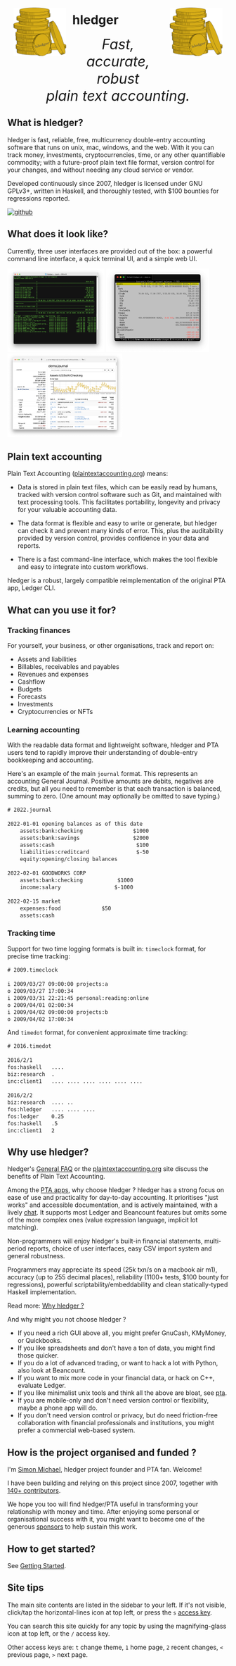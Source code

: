 <!-- stylesheet at bottom -->
<img id="coins" src="images/coins2-248.png" style="width:120px; margin:2em 1em; float:left;" />
<img id="coins" src="images/coins2-248.png" style="width:120px; margin:2em 1em; float:right;" />

# hledger
<!-- 
Tagline
https://www.stephendiehl.com/posts/marketing.html#persuasion-and-decision-makers :
1. It is memorable
2. It includes a key benefit
3. It differentiates
4. It imparts positivity
-->
<div id="tagline">
Fast, accurate, robust<br>
plain text accounting.
</div>

<div class=pagetoc>

<!-- toc -->
</div>

<!-- 
This page's verbosity oscillates. General goal: brief blurbs with links to more detail.
202208 version:
-->

## What is hledger?
<!--
- Fast, reliable, multicurrency double-entry accounting software that runs on unix, mac, windows, and the web.
- Free software, licensed under GNU GPLv3+.
- Developed and updated regularly since 2007
- Written in Haskell, with an extensive test suite and $100 bounties for regression reports.
-->

hledger is fast, reliable, free, multicurrency double-entry accounting software that runs on unix, mac, windows, and the web.
With it you can track money, investments, cryptocurrencies, time, or any other quantifiable commodity; with a future-proof plain text file format, version control for your changes, and without needing any cloud service or vendor.

Developed continuously since 2007, hledger is licensed under GNU GPLv3+, written in Haskell, and thoroughly tested, with $100 bounties for regressions reported.

[![github](https://img.shields.io/github/stars/simonmichael/hledger.svg?logo=GitHub&label=Github)](https://github.com/simonmichael/hledger)

## What does it look like?

Currently, three user interfaces are provided out of the box:
a powerful command line interface, a quick terminal UI, and a simple web UI.

<a href="/images/cli-green-bs-reg.png" class="highslide" onclick="return hs.expand(this, { captionText:'The hledger command line interface.' })"><img src="images/cli-green-bs-reg.png" height="190"></a>
<a href="/images/home-ui-3.png"        class="highslide" onclick="return hs.expand(this, { captionText:'The hledger-ui text user interface.' })"><img src="images/home-ui-3.png"        height="190"></a>
<a href="/images/web-bcexample.png"    class="highslide" onclick="return hs.expand(this, { captionText:'The hledger-web web user interface.' })"><img src="images/web-bcexample.png"    height="190"></a>

## Plain text accounting

Plain Text Accounting ([plaintextaccounting.org](https://plaintextaccounting.org)) means:

- Data is stored in plain text files, which can be easily read by humans, tracked with version control software such as Git, and maintained with text processing tools. This facilitates portability, longevity and privacy for your valuable accounting data.

- The data format is flexible and easy to write or generate, but hledger can check it and prevent many kinds of error. This, plus the auditability provided by version control, provides confidence in your data and reports.

- There is a fast command-line interface, which makes the tool flexible and easy to integrate into custom workflows.

hledger is a robust, largely compatible reimplementation of the original PTA app, Ledger CLI.

<!-- Why not Gnucash, Quicken, or Xero ? -->
<!-- Why not another PTA app ? -->

## What can you use it for?

### Tracking finances

For yourself, your business, or other organisations, track and report on:

- Assets and liabilities
- Billables, receivables and payables
- Revenues and expenses
- Cashflow
- Budgets
- Forecasts
- Investments
- Cryptocurrencies or NFTs

### Learning accounting

With the readable data format and lightweight software, hledger and PTA users tend to rapidly improve their understanding of double-entry bookkeeping and accounting.

Here's an example of the main `journal` format. This represents an accounting General Journal. Positive amounts are debits, negatives are credits, but all you need to remember is that each transaction is balanced, summing to zero. (One amount may optionally be omitted to save typing.)

```journal
# 2022.journal

2022-01-01 opening balances as of this date
    assets:bank:checking                $1000
    assets:bank:savings                 $2000
    assets:cash                          $100
    liabilities:creditcard               $-50
    equity:opening/closing balances

2022-02-01 GOODWORKS CORP
    assets:bank:checking           $1000
    income:salary                 $-1000

2022-02-15 market
    expenses:food             $50
    assets:cash

```

### Tracking time

Support for two time logging formats is built in: `timeclock` format, for precise time tracking:

```timeclock
# 2009.timeclock

i 2009/03/27 09:00:00 projects:a
o 2009/03/27 17:00:34
i 2009/03/31 22:21:45 personal:reading:online
o 2009/04/01 02:00:34
i 2009/04/02 09:00:00 projects:b
o 2009/04/02 17:00:34
```

And `timedot` format, for convenient approximate time tracking:

```timedot
# 2016.timedot

2016/2/1
fos:haskell   ....
biz:research  .
inc:client1   .... .... .... .... .... ....

2016/2/2
biz:research  .... ..
fos:hledger   .... .... ....
fos:ledger    0.25
fos:haskell   .5
inc:client1   2

```

<!--
Some other ideas:

- Eco accounting: tracking carbon footprint, tracking energy & resource usage
-->

## Why use hledger?

hledger's [General FAQ](faq.html) or the [plaintextaccounting.org](https://plaintextaccounting.org) site discuss the benefits of Plain Text Accounting.

Among the [PTA apps](https://plaintextaccounting.org/#pta-apps), why choose hledger ?
hledger has a strong focus on ease of use and practicality for day-to-day accounting.
It prioritises "just works" and accessible documentation,
and is actively maintained, with a lively [chat](support.html).
It supports most Ledger and Beancount features but omits some of the more complex ones
(value expression language, implicit lot matching).

Non-programmers will enjoy hledger's 
built-in financial statements, 
multi-period reports, 
choice of user interfaces, 
easy CSV import system
and general robustness.

Programmers may appreciate its
speed (25k txn/s on a macbook air m1), 
accuracy (up to 255 decimal places), 
reliability (1100+ tests, $100 bounty for regressions), 
powerful scriptability/embeddability
and clean statically-typed Haskell implementation.

Read more: [Why hledger ?](why.html)

And why might you not choose hledger ?
- If you need a rich GUI above all, you might prefer GnuCash, KMyMoney, or Quickbooks.
- If you like spreadsheets and don't have a ton of data, you might find those quicker.
- If you do a lot of advanced trading, or want to hack a lot with Python, also look at Beancount.
- If you want to mix more code in your financial data, or hack on C++, evaluate Ledger.
- If you like minimalist unix tools and think all the above are bloat, see [pta](https://mandoc.bsd.lv/pta).
- If you are mobile-only and don't need version control or flexibility, maybe a phone app will do.
- If you don't need version control or privacy, but do need friction-free collaboration with financial professionals and institutions,
you might prefer a commercial web-based system.

## How is the project organised and funded ?

I'm [Simon Michael](http://joyful.com), hledger project founder and PTA fan. Welcome! 

I have been building and relying on this project since 2007, 
together with [140+ contributors](CREDITS.html).

We hope you too will find hledger/PTA useful in transforming your relationship with money and time.
After enjoying some personal or organisational success with it,
you might want to become one of the generous [sponsors](sponsor.html)
to help sustain this work. 

<a name="help"></a>
<a name="help-feedback"></a>

## How to get started?

See [Getting Started](start.html).

## Site tips

The main site contents are listed in the sidebar to your left. If it's not visible, click/tap the horizontal-lines icon at top left, or press the `s` [access key].

You can search this site quickly for any topic by using the magnifying-glass icon at top left, or the `/` access key.

Other access keys are: `t` change theme, `1` home page, `2` recent changes, `<` previous page, `>` next page.


[access key]:                 https://en.wikipedia.org/wiki/Access_key#Access_in_different_browsers
[mail list]:                  https://groups.google.com/forum/#!forum/hledger
[Ledger CLI]:                 https://ledger-cli.org
[command line]:               hledger.html
[terminal]:                   ui.html
[web]:                        web.html
[balance sheet]:              hledger.html#balancesheet
[income statement]:           hledger.html#incomestatement
[cashflow]:                   hledger.html#cashflow
[depth limiting]:             hledger.html#depth-limiting
[output format]:              hledger.html#output-format
[download]:                   install.html#binary-packages
[build]:                      install.html#building-from-source
[command line]:               add.html
[terminal]:                   ui.html
[web]:                        web.html
[actively maintained]:        https://github.com/simonmichael/hledger/graphs/contributors
[releases]:                   https://hledger.org/release-notes
[plain text accounting]:      http://plaintextaccounting.org
[plain text accounting apps]: https://plaintextaccounting.org/#plain-text-accounting-apps
[version control system]:     https://en.wikipedia.org/wiki/Version_control
[git]:                        https://en.wikipedia.org/wiki/Git
[haskell]:                    https://wiki.haskell.org/Haskell
[double-entry accounting]:    https://en.wikipedia.org/wiki/Double-entry_bookkeeping
[install]:                    install.html
[ledgerlikes]:                https://plaintextaccounting.org/#plain-text-accounting-apps
[ledger]:                     https://www.ledger-cli.org
[ledger features]:            https://www.ledger-cli.org/features.html
[beancount]:                  http://furius.ca/beancount
[beancount2ledger]:           https://github.com/beancount/beancount2ledger
[ledger2beancount]:           https://github.com/beancount/ledger2beancount
[gpl]:                        https://en.wikipedia.org/wiki/GNU_General_Public_License
[library]:                    https://hackage.haskell.org/package/hledger-lib
[script]:                     https://github.com/simonmichael/hledger/blob/master/bin/hledger-check-tag-files.hs
[free software]:              https://en.wikipedia.org/wiki/Free_software


<style>

#grabber {
  text-align:center;
  padding:1em 1em 0 1em;
/*  border:2px solid limegreen; */
  border-radius:8px; 
  margin:1em;
}
#grabber .heading {
  /*font-style: italic; */
  font-size:x-large;
  font-weight:bold;
}

.content h1 { 
  font-size: 5em;
  font-style: italic;
  text-align:center;
  margin: 0.5em 0 0;
  display:block;
}
/* 
.content h2 { 
  text-align:center;
  font-size: 2em;
  margin-top:2em; 
}
*/
#tagline {
  font-size:xx-large;
  font-style:italic; 
  text-align:center;
  margin:0 0 0.5em;
}

#leadingword {
  font-weight:bold;
  font-style:italic;
  font-size:x-large;
}

#screenshots td {
  border: 0 !important;
  padding: 0 2em 0 0;
}

code::first-line {
  font-weight:bold;
}
</style>

